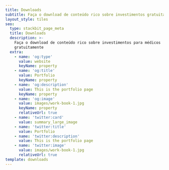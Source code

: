 ```yaml
---
title: Downloads
subtitle: Faça o download de conteúdo rico sobre investimentos gratuitamente
layout_style: tiles
seo:
  type: stackbit_page_meta
  title: Downloads
  description: >-
    Faça o download de conteúdo rico sobre investimentos para médicos
    gratuitamente
  extra:
    - name: 'og:type'
      value: website
      keyName: property
    - name: 'og:title'
      value: Portfolio
      keyName: property
    - name: 'og:description'
      value: This is the portfolio page
      keyName: property
    - name: 'og:image'
      value: images/work-book-1.jpg
      keyName: property
      relativeUrl: true
    - name: 'twitter:card'
      value: summary_large_image
    - name: 'twitter:title'
      value: Portfolio
    - name: 'twitter:description'
      value: This is the portfolio page
    - name: 'twitter:image'
      value: images/work-book-1.jpg
      relativeUrl: true
template: downloads
---
```

